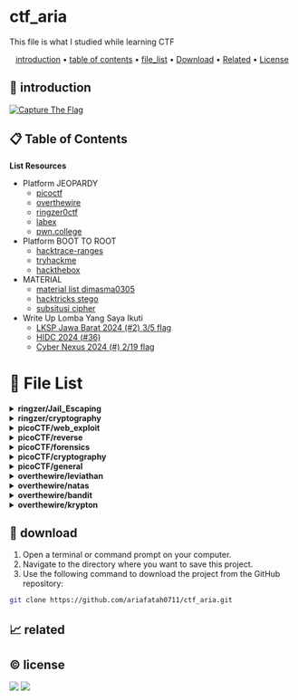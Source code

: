 # ctf_aria

This file is what I studied while learning CTF

<p align="center">
  <a href="#introduction">introduction</a> •
  <a href="#table-of-contents">table of contents</a> •
  <a href="#file-list">file_list</a> •
  <a href="#download">Download</a> •
  <a href="#related">Related</a> •
  <a href="#license">License</a>
</p>

<p id="introduction"></p>

## 🚀 introduction

<p align="left"> 
  <a href="#">
    <img alt="Capture The Flag" src="https://img.shields.io/badge/-Capture%20The%20Flag-FF5733?style=flat-square&logo=flag&logoColor=white" />
  </a>
</p>

<p id="table-of-contents"></p>

## 📋 Table of Contents

<b>List Resources</b>

<ul>
  <li>Platform JEOPARDY<ul>
    <li><a href="https://play.picoctf.org">picoctf</a></li>
    <li><a href="https://overthewire.org">overthewire</a></li>
    <li><a href="https://ringzer0ctf.com">ringzer0ctf</a></li>
    <li><a href="https://labex.io">labex</a></li>
    <li><a href="https://pwn.college">pwn.college</a></li>
  </ul></li>
  <li>Platform BOOT TO ROOT<ul>
    <li><a href="https://hacktrace-ranges.id">hacktrace-ranges</a></li>
    <li><a href="https://tryhackme.com">tryhackme</a></li>
    <li><a href="https:/www.hackthebox.com">hackthebox</a></li>
  </ul></li>
  <li>MATERIAL<ul>
    <li><a href="https://dimasma0305.github.io/Cyber-Security-Learning-Resources/Resource_List/Link_Bermanfaat">material list dimasma0305</a></li>
    <li><a href="https://book.hacktricks.xyz/crypto-and-stego/stego-tricks">hacktricks stego</a></li>
    <li><a href="https://www.quipqiup.com/">subsitusi cipher</a></li>
  </ul></li>
   <li>Write Up Lomba Yang Saya Ikuti<ul>
    <li><a href="https://drive.google.com/drive/folders/1vyxHyRjd-YIiS12Yys3Tfl03jCzN8Q5a?usp=sharing">LKSP Jawa Barat 2024 (#2) 3/5 flag</a></li>
    <li><a href="https://drive.google.com/drive/folders/1BdVNx5qjON1tRhbKsVNTvZAf4j1kbIcK?usp=sharing">HIDC 2024 (#36)</a></li>
    <li><a href="https://drive.google.com/drive/folders/1tWKEWgygs_bMwF3wFQvLpKDsLTb0dqCA?usp=sharing">Cyber Nexus 2024 (#) 2/19 flag</a></li>
  </ul></li>
</ul>

<p id="file-list"></p>

# 📄 File List

<details>
<summary><b>ringzer/Jail_Escaping</b></summary>
<ul>
 <li><a href='ringzer/Jail_Escaping/bash%20jail%201.md'>bash jail 1</a></li>
 <li><a href='ringzer/Jail_Escaping/bash%20jail%202.md'>bash jail 2</a></li>
 <li><a href='ringzer/Jail_Escaping/bash%20jail%203%20un.md'>bash jail 3 un</a></li>
</ul>

</details>

<details>
<summary><b>ringzer/cryptography</b></summary>
<ul>
 <li><a href='ringzer/cryptography/1_File%20recovery.md'>1_File recovery</a></li>
 <li><a href='ringzer/cryptography/1_Some%20martian%20message.md'>1_Some martian message</a></li>
 <li><a href='ringzer/cryptography/1_You%20re%20drunk.md'>1_You re drunk</a></li>
 <li><a href='ringzer/cryptography/2_Martian%20message%20part%202.md'>2_Martian message part 2</a></li>
 <li><a href='ringzer/cryptography/2_Public%20key%20recovery.md'>2_Public key recovery</a></li>
 <li><a href='ringzer/cryptography/3_I%20Lost%20my%20password%20can%20you%20find%20it.md'>3_I Lost my password can you find it</a></li>
 <li><a href='ringzer/cryptography/3_Martian%20message%20part%203.md'>3_Martian message part 3</a></li>
 <li><a href='ringzer/cryptography/4_Encrypted%20ZIP%20un.md'>4_Encrypted ZIP un</a></li>
</ul>

</details>

<details>
<summary><b>picoCTF/web_exploit</b></summary>
<ul>
 <li><a href='picoCTF/web_exploit/E_Bookmarklet.md'>E_Bookmarklet</a></li>
 <li><a href='picoCTF/web_exploit/E_Cookies.md'>E_Cookies</a></li>
 <li><a href='picoCTF/web_exploit/E_GET_aHEAD.md'>E_GET_aHEAD</a></li>
 <li><a href='picoCTF/web_exploit/E_Includes.md'>E_Includes</a></li>
 <li><a href='picoCTF/web_exploit/E_Insp3ct0r.md'>E_Insp3ct0r</a></li>
 <li><a href='picoCTF/web_exploit/E_Inspect_HTML.md'>E_Inspect_HTML</a></li>
 <li><a href='picoCTF/web_exploit/E_IntroToBurp.md'>E_IntroToBurp</a></li>
 <li><a href='picoCTF/web_exploit/E_Local%20Authority.md'>E_Local Authority</a></li>
 <li><a href='picoCTF/web_exploit/E_Scavenger%20Hunt.md'>E_Scavenger Hunt</a></li>
 <li><a href='picoCTF/web_exploit/E_Unminify.md'>E_Unminify</a></li>
 <li><a href='picoCTF/web_exploit/E_WebDecode.md'>E_WebDecode</a></li>
 <li><a href='picoCTF/web_exploit/E_dont-use-client-side.md'>E_dont-use-client-side</a></li>
 <li><a href='picoCTF/web_exploit/E_logon.md'>E_logon</a></li>
 <li><a href='picoCTF/web_exploit/E_where%20are%20the%20robots.md'>E_where are the robots</a></li>
 <li><a href='picoCTF/web_exploit/M_picobrowser.md'>M_picobrowser</a></li>
</ul>

</details>

<details>
<summary><b>picoCTF/reverse</b></summary>
<ul>
 <li><a href='picoCTF/reverse/E_Transformation.md'>E_Transformation</a></li>
 <li><a href='picoCTF/reverse/E_vault-door-training.md'>E_vault-door-training</a></li>
 <li><a href='picoCTF/reverse/M_GDB%20baby%20step%201.md'>M_GDB baby step 1</a></li>
 <li><a href='picoCTF/reverse/M_Packer.md'>M_Packer</a></li>
 <li><a href='picoCTF/reverse/M_un_GDB%20baby%20step%202.md'>M_un_GDB baby step 2</a></li>
</ul>

</details>

<details>
<summary><b>picoCTF/forensics</b></summary>
<ul>
 <li><a href='picoCTF/forensics/E_CanYouSee.md'>E_CanYouSee</a></li>
 <li><a href='picoCTF/forensics/E_Glory%20of%20the%20Garden.md'>E_Glory of the Garden</a></li>
 <li><a href='picoCTF/forensics/E_Scan%20Surprise.md'>E_Scan Surprise</a></li>
 <li><a href='picoCTF/forensics/E_Secret%20of%20the%20Polyglot.md'>E_Secret of the Polyglot</a></li>
 <li><a href='picoCTF/forensics/E_Verify.md'>E_Verify</a></li>
 <li><a href='picoCTF/forensics/E_information.md'>E_information</a></li>
 <li><a href='picoCTF/forensics/M_un_PcapPoisoning.md'>M_un_PcapPoisoning</a></li>
</ul>

</details>

<details>
<summary><b>picoCTF/cryptography</b></summary>
<ul>
 <li><a href='picoCTF/cryptography/E_13.md'>E_13</a></li>
 <li><a href='picoCTF/cryptography/E_Mod%2026.md'>E_Mod 26</a></li>
 <li><a href='picoCTF/cryptography/E_The%20Numbers.md'>E_The Numbers</a></li>
 <li><a href='picoCTF/cryptography/E_interencdec.md'>E_interencdec</a></li>
 <li><a href='picoCTF/cryptography/M_Easy1.md'>M_Easy1</a></li>
 <li><a href='picoCTF/cryptography/M_Mind%20your%20Ps%20and%20Qs.md'>M_Mind your Ps and Qs</a></li>
 <li><a href='picoCTF/cryptography/M_Mr-Worldwide.md'>M_Mr-Worldwide</a></li>
 <li><a href='picoCTF/cryptography/M_So%20Meta.md'>M_So Meta</a></li>
 <li><a href='picoCTF/cryptography/M_Vigenere.md'>M_Vigenere</a></li>
 <li><a href='picoCTF/cryptography/M_caesar.md'>M_caesar</a></li>
 <li><a href='picoCTF/cryptography/M_rotation.md'>M_rotation</a></li>
 <li><a href='picoCTF/cryptography/M_substitution0.md'>M_substitution0</a></li>
 <li><a href='picoCTF/cryptography/M_substitution1.md'>M_substitution1</a></li>
 <li><a href='picoCTF/cryptography/M_substitution2.md'>M_substitution2</a></li>
 <li><a href='picoCTF/cryptography/M_un_Mini%20RSA.md'>M_un_Mini RSA</a></li>
 <li><a href='picoCTF/cryptography/M_un_morse-code.md'>M_un_morse-code</a></li>
</ul>

</details>

<details>
<summary><b>picoCTF/general</b></summary>
<ul>
 <li><a href='picoCTF/general/E_2Warm.md'>E_2Warm</a></li>
 <li><a href='picoCTF/general/E_Bases.md'>E_Bases</a></li>
 <li><a href='picoCTF/general/E_Big%20Zip.md'>E_Big Zip</a></li>
 <li><a href='picoCTF/general/E_Binary%20Search.md'>E_Binary Search</a></li>
 <li><a href='picoCTF/general/E_Blame%20Game.md'>E_Blame Game</a></li>
 <li><a href='picoCTF/general/E_Codebook.md'>E_Codebook</a></li>
 <li><a href='picoCTF/general/E_Collaborative%20Development.md'>E_Collaborative Development</a></li>
 <li><a href='picoCTF/general/E_Commitment%20Issues.md'>E_Commitment Issues</a></li>
 <li><a href='picoCTF/general/E_First%20Find.md'>E_First Find</a></li>
 <li><a href='picoCTF/general/E_First%20Grep.md'>E_First Grep</a></li>
 <li><a href='picoCTF/general/E_Glitch%20Cat.md'>E_Glitch Cat</a></li>
 <li><a href='picoCTF/general/E_HashingJobApp.md'>E_HashingJobApp</a></li>
 <li><a href='picoCTF/general/E_Lets%20Warm%20Up.md'>E_Lets Warm Up</a></li>
 <li><a href='picoCTF/general/E_Magikarp%20Ground%20Mission.md'>E_Magikarp Ground Mission</a></li>
 <li><a href='picoCTF/general/E_Nice%20netcat.md'>E_Nice netcat</a></li>
 <li><a href='picoCTF/general/E_Obedient%20Cat.md'>E_Obedient Cat</a></li>
 <li><a href='picoCTF/general/E_PW%20Crack%201.md'>E_PW Crack 1</a></li>
 <li><a href='picoCTF/general/E_PW%20Crack%202.md'>E_PW Crack 2</a></li>
 <li><a href='picoCTF/general/E_Python%20Wrangling.md'>E_Python Wrangling</a></li>
 <li><a href='picoCTF/general/E_Static%20aint%20always%20noise.md'>E_Static aint always noise</a></li>
 <li><a href='picoCTF/general/E_Super%20SSH.md'>E_Super SSH</a></li>
 <li><a href='picoCTF/general/E_Tab,%20Tab,%20Attack.md'>E_Tab, Tab, Attack</a></li>
 <li><a href='picoCTF/general/E_Time%20Machine.md'>E_Time Machine</a></li>
 <li><a href='picoCTF/general/E_Warmed%20Up.md'>E_Warmed Up</a></li>
 <li><a href='picoCTF/general/E_Wave%20a%20flag.md'>E_Wave a flag</a></li>
 <li><a href='picoCTF/general/E_binhexa.md'>E_binhexa</a></li>
 <li><a href='picoCTF/general/E_convertme.py.md'>E_convertme.py</a></li>
 <li><a href='picoCTF/general/E_endianness.md'>E_endianness</a></li>
 <li><a href='picoCTF/general/E_fixme1.py.md'>E_fixme1.py</a></li>
 <li><a href='picoCTF/general/E_fixme2.py.md'>E_fixme2.py</a></li>
 <li><a href='picoCTF/general/E_repetitions.md'>E_repetitions</a></li>
 <li><a href='picoCTF/general/E_runme.py.md'>E_runme.py</a></li>
 <li><a href='picoCTF/general/E_strings%20it.md'>E_strings it</a></li>
 <li><a href='picoCTF/general/E_whats%20a%20net%20cat.md'>E_whats a net cat</a></li>
 <li><a href='picoCTF/general/M_ASCII%20Numbers.md'>M_ASCII Numbers</a></li>
 <li><a href='picoCTF/general/M_Based.md'>M_Based</a></li>
 <li><a href='picoCTF/general/M_PW%20Crack%203.md'>M_PW Crack 3</a></li>
 <li><a href='picoCTF/general/M_PW%20Crack%204.md'>M_PW Crack 4</a></li>
 <li><a href='picoCTF/general/M_PW%20Crack%205.md'>M_PW Crack 5</a></li>
 <li><a href='picoCTF/general/M_Permissions.md'>M_Permissions</a></li>
 <li><a href='picoCTF/general/M_Serpentine.md'>M_Serpentine</a></li>
 <li><a href='picoCTF/general/M_Specialer.md'>M_Specialer</a></li>
 <li><a href='picoCTF/general/M_chrono.md'>M_chrono</a></li>
 <li><a href='picoCTF/general/M_flag_shop.md'>M_flag_shop</a></li>
 <li><a href='picoCTF/general/M_plumbing.md'>M_plumbing</a></li>
 <li><a href='picoCTF/general/M_un_Special.md'>M_un_Special</a></li>
 <li><a href='picoCTF/general/M_useless.md'>M_useless</a></li>
</ul>

</details>

<details>
<summary><b>overthewire/leviathan</b></summary>
<ul>
 <li><a href='overthewire/leviathan/level%2001.md'>level 01</a></li>
 <li><a href='overthewire/leviathan/level%2002%20un.md'>level 02 un</a></li>
</ul>

</details>

<details>
<summary><b>overthewire/natas</b></summary>
<ul>
 <li><a href='overthewire/natas/level%2000.md'>level 00</a></li>
 <li><a href='overthewire/natas/level%2001.md'>level 01</a></li>
 <li><a href='overthewire/natas/level%2002.md'>level 02</a></li>
 <li><a href='overthewire/natas/level%2003.md'>level 03</a></li>
 <li><a href='overthewire/natas/level%2004.md'>level 04</a></li>
 <li><a href='overthewire/natas/level%2005.md'>level 05</a></li>
 <li><a href='overthewire/natas/level%2006.md'>level 06</a></li>
 <li><a href='overthewire/natas/level%2007.md'>level 07</a></li>
 <li><a href='overthewire/natas/level%2008.md'>level 08</a></li>
 <li><a href='overthewire/natas/level%2009.md'>level 09</a></li>
 <li><a href='overthewire/natas/level%2010.md'>level 10</a></li>
 <li><a href='overthewire/natas/level%2011.md'>level 11</a></li>
 <li><a href='overthewire/natas/level%2012.md'>level 12</a></li>
 <li><a href='overthewire/natas/level%2013.md'>level 13</a></li>
 <li><a href='overthewire/natas/level%2014.md'>level 14</a></li>
 <li><a href='overthewire/natas/level%2015.md'>level 15</a></li>
 <li><a href='overthewire/natas/level%2016.md'>level 16</a></li>
 <li><a href='overthewire/natas/level%2017.md'>level 17</a></li>
 <li><a href='overthewire/natas/level%2018%20un.md'>level 18 un</a></li>
 <li><a href='overthewire/natas/level%2019%20un.md'>level 19 un</a></li>
 <li><a href='overthewire/natas/level%2020%20un.md'>level 20 un</a></li>
</ul>

</details>

<details>
<summary><b>overthewire/bandit</b></summary>
<ul>
 <li><a href='overthewire/bandit/level%2001.md'>level 01</a></li>
 <li><a href='overthewire/bandit/level%2002.md'>level 02</a></li>
 <li><a href='overthewire/bandit/level%2003.md'>level 03</a></li>
 <li><a href='overthewire/bandit/level%2004.md'>level 04</a></li>
 <li><a href='overthewire/bandit/level%2005.md'>level 05</a></li>
 <li><a href='overthewire/bandit/level%2006.md'>level 06</a></li>
 <li><a href='overthewire/bandit/level%2007.md'>level 07</a></li>
 <li><a href='overthewire/bandit/level%2008.md'>level 08</a></li>
 <li><a href='overthewire/bandit/level%2009.md'>level 09</a></li>
 <li><a href='overthewire/bandit/level%2010.md'>level 10</a></li>
 <li><a href='overthewire/bandit/level%2011.md'>level 11</a></li>
 <li><a href='overthewire/bandit/level%2012.md'>level 12</a></li>
 <li><a href='overthewire/bandit/level%2013.md'>level 13</a></li>
 <li><a href='overthewire/bandit/level%2014.md'>level 14</a></li>
 <li><a href='overthewire/bandit/level%2015.md'>level 15</a></li>
 <li><a href='overthewire/bandit/level%2016.md'>level 16</a></li>
 <li><a href='overthewire/bandit/level%2017.md'>level 17</a></li>
 <li><a href='overthewire/bandit/level%2018.md'>level 18</a></li>
 <li><a href='overthewire/bandit/level%2019.md'>level 19</a></li>
 <li><a href='overthewire/bandit/level%2020.md'>level 20</a></li>
 <li><a href='overthewire/bandit/level%2021.md'>level 21</a></li>
 <li><a href='overthewire/bandit/level%2022.md'>level 22</a></li>
 <li><a href='overthewire/bandit/level%2023.md'>level 23</a></li>
 <li><a href='overthewire/bandit/level%2024.md'>level 24</a></li>
 <li><a href='overthewire/bandit/level%2025.md'>level 25</a></li>
 <li><a href='overthewire/bandit/level%2026.md'>level 26</a></li>
 <li><a href='overthewire/bandit/level%2027.md'>level 27</a></li>
 <li><a href='overthewire/bandit/level%2028.md'>level 28</a></li>
 <li><a href='overthewire/bandit/level%2029.md'>level 29</a></li>
 <li><a href='overthewire/bandit/level%2030.md'>level 30</a></li>
 <li><a href='overthewire/bandit/level%2031.md'>level 31</a></li>
 <li><a href='overthewire/bandit/level%2032.md'>level 32</a></li>
 <li><a href='overthewire/bandit/level%2033.md'>level 33</a></li>
</ul>

</details>

<details>
<summary><b>overthewire/krypton</b></summary>
<ul>
 <li><a href='overthewire/krypton/level%2001.md'>level 01</a></li>
 <li><a href='overthewire/krypton/level%2002.md'>level 02</a></li>
 <li><a href='overthewire/krypton/level%2003.md'>level 03</a></li>
 <li><a href='overthewire/krypton/level%2004%20un.md'>level 04 un</a></li>
 <li><a href='overthewire/krypton/level%2005%20un.md'>level 05 un</a></li>
</ul>

</details>

<p id="download"></p>

## 🔨 download

1. Open a terminal or command prompt on your computer.
2. Navigate to the directory where you want to save this project.
3. Use the following command to download the project from the GitHub repository:
```sh
git clone https://github.com/ariafatah0711/ctf_aria.git
```

<p id="related"></p>

## 📈 related

<p id="license"></p>

## ©️ license
<a href="https://github.com/ariafatah0711" alt="CREATED"><img src="https://img.shields.io/static/v1?style=for-the-badge&label=CREATED%20BY&message=ariafatah0711&color=000000"></a>
<a href="https://github.com/ariafatah0711/ariafatah0711/blob/main/LICENSE" alt="LICENSE"><img src="https://img.shields.io/static/v1?style=for-the-badge&label=LICENSE&message=MIT&color=000000"></a>
